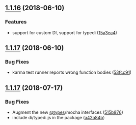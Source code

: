 <a name="1.1.16"></a>
## [1.1.16](https://github.com/PanayotCankov/mocha-typescript/compare/v1.1.15...v1.1.16) (2018-06-10)


### Features

* support for custom DI, support for typedi ([15a3ea4](https://github.com/PanayotCankov/mocha-typescript/commit/15a3ea4))



<a name="1.1.17"></a>
## [1.1.17](https://github.com/PanayotCankov/mocha-typescript/compare/v1.1.16...v1.1.17) (2018-06-10)


### Bug Fixes

* karma test runner reports wrong function bodies ([53fcc91](https://github.com/PanayotCankov/mocha-typescript/commit/53fcc91))



<a name="1.1.17"></a>
## [1.1.17](https://github.com/PanayotCankov/mocha-typescript/compare/v1.1.16...v1.1.17) (2018-07-17)


### Bug Fixes

* Augment the new [@types](https://github.com/types)/mocha interfaces ([515b876](https://github.com/PanayotCankov/mocha-typescript/commit/515b876))
* include di/typedi.js in the package ([a42a84b](https://github.com/PanayotCankov/mocha-typescript/commit/a42a84b))



